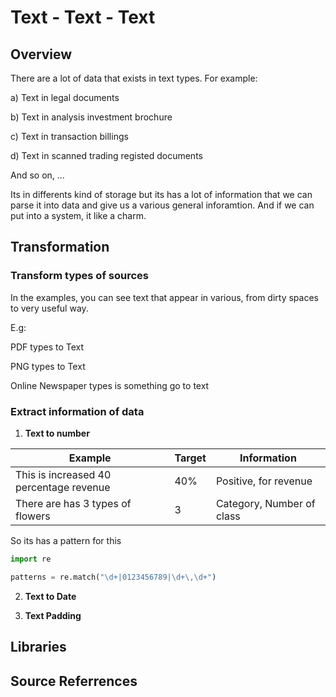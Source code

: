 # Text - Text - Text

## **Overview**

There are a lot of data that exists in text types. For example:

a) Text in legal documents

b) Text in analysis investment brochure

c) Text in transaction billings

d) Text in scanned trading registed documents

And so on, ...

Its in differents kind of storage but its has a lot of information that 
we can parse it into data and give us a various general inforamtion.
And if we can put into a system, it like a charm.
## **Transformation**

### Transform types of sources

In the examples, you can see text that appear in various, from dirty spaces to very useful way.

E.g:

PDF types to Text

PNG types to Text

Online Newspaper types is something go to text

### Extract information of data

1. **Text to number**


| Example | Target | Information |
|----|----|----|
| This is increased 40 percentage revenue | 40% | Positive, for revenue |
| There are has 3 types of flowers | 3 | Category, Number of class |

So its has a pattern for this

```py
import re

patterns = re.match("\d+|0123456789|\d+\,\d+")
```

2. **Text to Date**


3. **Text Padding**


## **Libraries**

## **Source Referrences**
